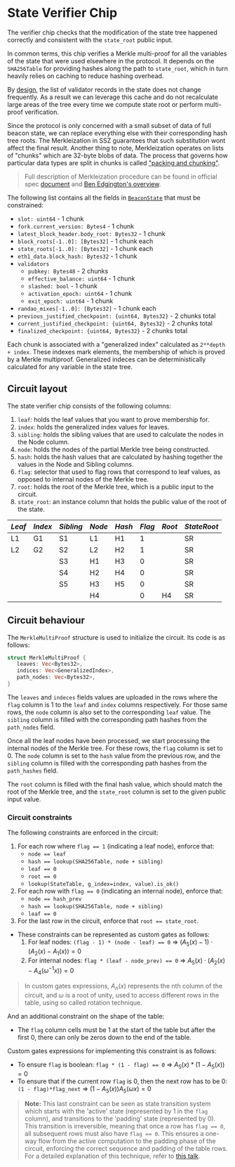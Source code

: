 # State Verifier Chip

The verifier chip checks that the modification of the state tree happened correctly and consistent with the `state_root` public input.

In common terms, this chip verifies a Merkle multi-proof for all the variables of the state that were used elsewhere in the protocol. It depends on the `SHA256Table` for providing hashes along the path to `state_root`, which in turn heavily relies on caching to reduce hashing overhead.

By [design](https://eth2book.info/capella/part2/incentives/balances/#engineering-aspects-of-effective-balance), the list of validator records in the state does not change frequently. As a result we can leverage this cache and do not recalculate large areas of the tree every time we compute state root or perform multi-proof verification.

Since the protocol is only concerned with a small subset of data of full beacon state, we can replace everything else with their corresponding hash tree roots. The Merkleization in SSZ guarantees that such substitution wont affect the final result. Another thing to note, Merkleization operates on lists of "chunks" which are 32-byte blobs of data. The process that governs how particular data types are split in chunks is called ["packing and chunking"](https://eth2book.info/capella/part2/building_blocks/merkleization/#packing-and-chunking).

> Full description of Merkleization procedure can be found in official spec [document](https://github.com/ethereum/consensus-specs/blob/v1.3.0/ssz/simple-serialize.md#merkleization) and [Ben Edgington's overview](https://eth2book.info/capella/part2/building_blocks/merkleization/).

The following list contains all the fields in [`BeaconState`](https://eth2book.info/capella/annotated-spec/#beaconstate) that must be constrained:
- `slot: uint64` - 1 chunk
- `fork.current_version: Bytes4` - 1 chunk
- `latest_block_header.body_root: Bytes32` -  1 chunk
- `block_roots[-1..0]: [Bytes32]` - 1 chunk each
- `state_roots[-1..0]: [Bytes32]` - 1 chunk each
- `eth1_data.block_hash: Bytes32` - 1 chunk 
- `validators`
	- `pubkey: Bytes48` - 2 chunks
	- `effective_balance: uint64` - 1 chunk
	- `slashed: bool` - 1 chunk
	- `activation_epoch: uint64` - 1 chunk
	- `exit_epoch: uint64` - 1 chunk
- `randao_mixes[-1..0]: [Bytes32]` - 1 chunk each
- `previous_justified_checkpoint: {uint64, Bytes32}` - 2 chunks total
- `current_justified_checkpoint: {uint64, Bytes32}` - 2 chunks total
- `finalized_checkpoint: {uint64, Bytes32}` - 2 chunks total

Each chunk is associated with a "generalized index" calculated as `2**depth + index`. These indexes mark elements, the membership of which is proved by a Merkle multiproof. Generalized indeces can be deterministically calculated for any variable in the state tree.

## Circuit layout

The state verifier chip consists of the following columns:

1. `leaf`: holds the leaf values that you want to prove membership for.
2. `index`: holds the generalized index values for leaves.
3. `sibling`: holds the sibling values that are used to calculate the nodes in the Node column.
4. `node`: holds the nodes of the partial Merkle tree being constructed.
5. `hash`: holds the hash values that are calculated by hashing together the values in the Node and Sibling columns.
6. `flag`: selector that used to flag rows that correspond to leaf values, as opposed to internal nodes of the Merkle tree.
7. `root`: holds the root of the Merkle tree, which is a public input to the circuit.
8. `state_root`: an instance column that holds the public value of the root of the state.

| *Leaf* | *Index* | *Sibling* | *Node* | *Hash* | *Flag* | *Root* | *StateRoot* |
| ------ | ------- | --------- | ------ | ------ | ------ | ------ | ----------- |
| L1     | G1      | S1        | L1     | H1     | 1      |        | SR          |
| L2     | G2      | S2        | L2     | H2     | 1      |        | SR          |
|        |         | S3        | H1     | H3     | 0      |        | SR          |
|        |         | S4        | H2     | H4     | 0      |        | SR          |
|        |         | S5        | H3     | H5     | 0      |        | SR          |
|        |         |           | H4     |        | 0      | H4     | SR          |


## Circuit behaviour

The `MerkleMultiProof` structure is used to initialize the circuit. Its code is as follows:

```rust
struct MerkleMultiProof {
   leaves: Vec<Bytes32>,
   indices: Vec<GeneralizedIndex>,
   path_nodes: Vec<Bytes32>,
}
```

The `leaves` and `indeces` fields values are uploaded in the rows where the `flag` column is 1 to the `leaf` and `index` columns respectively. For those same rows, the `node` column is also set to the corresponding `leaf` value. The `sibling` column is filled with the corresponding path hashes from the `path_nodes` field.

Once all the leaf nodes have been processed, we start processing the internal nodes of the Merkle tree. For these rows, the `flag` column is set to 0. The `node` column is set to the `hash` value from the previous row, and the `sibling` column is filled with the corresponding path hashes from the `path_hashes` field.

The `root` column is filled with the final hash value, which should match the root of the Merkle tree, and the `state_root` column is set to the given public input value.

### Circuit constraints

The following constraints are enforced in the circuit:

1. For each row where `flag == 1` (indicating a leaf node), enforce that:
	- `node == leaf`
	- `hash == lookup(SHA256Table, node + sibling)`
	- `leaf == 0`
	- `root == 0`
	- `lookup(StateTable, g_index=index, value).is_ok()`
1. For each row with `flag == 0` (indicating an internal node), enforce that:
	- `node == hash_prev`
	- `hash == lookup(SHA256Table, node + sibling)`
	- `leaf == 0`
2. For the last row in the circuit, enforce that `root == state_root`.
- These constraints can be represented as custom gates as follows:
	1. For leaf nodes: `(flag - 1) * (node - leaf) == 0` => $(A_{5}(x) - 1) \cdot (A_{2}(x) - A_{1}(x)) = 0$
	2. For internal nodes: `flag * (leaf - node_prev) == 0` => $A_{5}(x) \cdot (A_{2}(x) - A_{4}(\omega^{-1}x)) = 0$

> In custom gates expressions, $A_{n}(x)$ represents the nth column of the circuit, and $\omega$ is a root of unity, used to access different rows in the table, using so called rotation technique.

And an additional constraint on the shape of the table:
- The `flag` column cells must be 1 at the start of the table but after the first 0, there can only be zeros down to the end of the table. 

Custom gates expressions for implementing this constraint is as follows:
- To ensure `flag` is boolean: `flag * (1 - flag) == 0` => $A_{5}(x) * ( 1 - A_{5}(x)) = 0$
- To ensure that if the current row `flag` is 0, then the next row has to be 0: `(1 - flag)*flag_next` => $(1 - A_{5}(x)) A_{5}(\omega x) = 0$

> **Note:** This last constraint can be seen as state transition system which starts with the 'active' state (represented by 1 in the `flag` column), and transitions to the 'padding' state (represented by 0). This transition is irreversible, meaning that once a row has `flag == 0`, all subsequent rows must also have `flag == 0`. This ensures a one-way flow from the active computation to the padding phase of the circuit, enforcing the correct sequence and padding of the table rows. For a detailed explanation of this technique, refer to [this talk](https://youtu.be/wSfkpJDq8AI?t=1197).